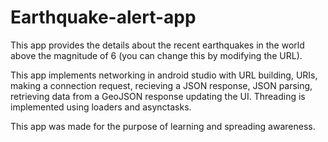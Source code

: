 # Earthquake-alert-app
This app provides the details about the recent earthquakes in the world above the magnitude of 6 (you can change this by modifying the URL).

This app implements networking in android studio with URL building, URIs, making a connection request, recieving a JSON response, JSON parsing, retrieving data from a GeoJSON response updating the UI. Threading is implemented using loaders and asynctasks.

This app was made for the purpose of learning and spreading awareness.
